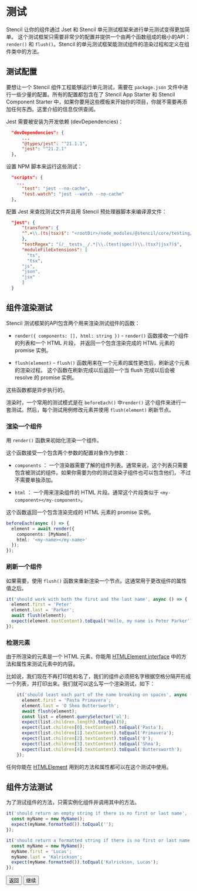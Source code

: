 # 测试

Stencil 让你的组件通过 Jset 和 Stencil 单元测试框架来进行单元测试变得更加简单。
这个测试框架只需要非常少的配置并提供一个由两个函数组成的极小的API：
`render()` 和 `flush()`。Stencil 的单元测试框架能测试组件的渲染过程和定义在组件类中的方法。

## 测试配置

要想让一个 Stencil 组件工程能够运行单元测试，需要在 `package.json` 文件中进行一些少量的配置。所有的配置都包含在了 Stencil App Starter 和 Stencil Component Starter 中，如果你要用这些模板来开始你的项目，你就不需要再添加任何东西。这里介绍的信息仅供查阅。

Jest 需要被安装为开发依赖 (devDependencies)：

```json
  "devDependencies": {
	  ...
	  "@types/jest": "^21.1.1",
	  "jest": "^21.2.1"
  },
```

设置 NPM 脚本来运行这些测试：

```json
  "scripts": {
  	...
	  "test": "jest --no-cache",
	  "test.watch": "jest --watch --no-cache"
  },
```

配置 Jest 来查找测试文件并且用 Stencil 预处理器脚本来编译源文件：

```json
  "jest": {
	  "transform": {
  	  "^.+\\.(ts|tsx)$": "<rootDir>/node_modules/@stencil/core/testing/jest.preprocessor.js"
	  },
	  "testRegex": "(/__tests__/.*|\\.(test|spec))\\.(tsx?|jsx?)$",
	  "moduleFileExtensions": [
    	"ts",
    	"tsx",
  	  "js",
  	  "json",
  	  "jsx"
	  ]
  }
```

## 组件渲染测试

Stencil 测试框架的API包含两个用来渲染测试组件的函数：

- `render({ components: [], html: string })` - `render()` 函数接收一个组件的列表和一个 HTML 片段，
并返回一个包含渲染完成的 HTML 元素的 promise 实例。

- `flush(element)` - `flush()` 函数用来在一个元素的属性更改后，刷新这个元素的渲染过程。
这个函数在刷新完成以后返回一个当 flush 完成以后会被 resolve 的 promise 实例。

这些函数都是异步执行的。

渲染时，一个常用的测试模式是在 `beforeEach()` 中`render()` 这个组件来进行一套测试。然后，每个测试用例修改元素并使用 `flush(element)` 刷新节点。

### 渲染一个组件

用 `render()` 函数来初始化渲染一个组件。

这个函数接受一个包含两个参数的配置对象作为参数：

- `components` ： 一个渲染器需要了解的组件列表。通常来说，这个列表只需要包含被测试的组件。如果你需要为你的测试渲染子组件也可以包含他们，
不过不需要单独添加。

- `html` ： 一个用来渲染组件的 HTML 片段。通常这个片段类似于 `<my-component></my-component>`。

这个函数返回一个包含渲染完成的 HTML 元素的 promise 实例。

```ts
beforeEach(async () => {
  element = await render({
    components: [MyName],
    html: '<my-name></my-name>'
  });
});
```

### 刷新一个组件

如果需要，使用 `flush()` 函数来重新渲染一个节点。这通常用于更改组件的属性值之后。

```ts
it('should work with both the first and the last name', async () => {
  element.first = 'Peter'
  element.last = 'Parker';
  await flush(element);
  expect(element.textContent).toEqual('Hello, my name is Peter Parker');
});
```

### 检测元素

由于所渲染的元素是一个 HTML 元素，你能用 [HTMLElement interface](https://developer.mozilla.org/en-US/docs/Web/API/HTMLElement) 中的方法和属性来测试元素中的内容。

比如说，我们现在不再打印姓和名了，我们的组件必须把名字根据空格分隔开形成一个列表，并打印出来。我们就可以这么写一个渲染测试，如下：

```ts
    it('should least each part of the name breaking on spaces', async () => {
      element.first = 'Pasta Primavera';
      element.last = 'O Shea Buttersworth';
      await flush(element);
      const list = element.querySelector('ul');
      expect(list.children.length).toEqual(5);
      expect(list.children[0].textContent).toEqual('Pasta');
      expect(list.children[1].textContent).toEqual('Primavera');
      expect(list.children[2].textContent).toEqual('O');
      expect(list.children[3].textContent).toEqual('Shea');
      expect(list.children[4].textContent).toEqual('Buttersworth');
    });
```

任何你能在 [HTMLElement](https://developer.mozilla.org/en-US/docs/Web/API/HTMLElement) 用到的方法和属性都可以在这个测试中使用。


## 组件方法测试

为了测试组件的方法，只需实例化组件并调用其中的方法。

```ts
it('should return an empty string if there is no first or last name', () => {
  const myName = new MyName();
  expect(myName.formatted()).toEqual('');
});
```

```ts
it('should return a formatted string if there is no first or last name', () => {
  const myName = new MyName();
  myName.first = 'Lucas';
  myName.last = 'Kalrickson';
  expect(myName.formatted()).toEqual('Kalrickson, Lucas');
});
```

<stencil-route-link url="/docs/handling-arrays" router="#router" custom="true">
  <button class="backButton">
    返回
  </button>
</stencil-route-link>

<stencil-route-link url="/docs/stencil-config" custom="true">
  <button class="nextButton">
    继续
  </button>
</stencil-route-link>
